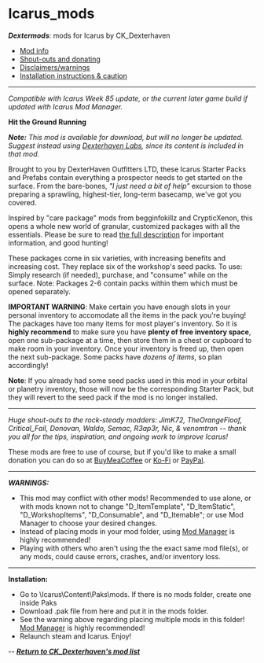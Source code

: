 # Icarus_mods
*__Dextermods__*: mods for Icarus by CK_Dexterhaven

- [Mod info](#mod)
- [Shout-outs and donating](#shouts)
- [Disclaimers/warnings](#warnings)
- [Installation instructions & caution](#install)

---

*Compatible with Icarus Week 85 update, or the current later game build if updated with Icarus Mod Manager.*

<a name="mod">__Hit the Ground Running__</a>

*__Note:__ This mod is available for download, but will no longer be updated. Suggest instead using [Dexterhaven Labs](https://bit.ly/CKDlabs), since its content is included in that mod.*

Brought to you by DexterHaven Outfitters LTD, these Icarus Starter Packs and Prefabs contain everything a prospector needs to get started on the surface. From the bare-bones, *"I just need a bit of help"* excursion to those preparing a sprawling, highest-tier, long-term basecamp, we've got you covered.

Inspired by "care package" mods from begginfokillz and CrypticXenon, this opens a whole new world of granular, customized packages with all the essentials. Please be sure to read [the full description](https://github.com/ckdextergames/Icarus_mods/blob/HTGR/DETAILS.md) for important information, and good hunting!

These packages come in six varieties, with increasing benefits and increasing cost. They replace six of the workshop's seed packs. To use: Simply research (if needed), purchase, and "consume" while on the surface. Note: Packages 2-6 contain packs within them which must be opened separately.

**IMPORTANT WARNING**: Make certain you have enough slots in your personal inventory to accomodate all the items in the pack you're buying! The packages have too many items for most player's inventory. So it is **highly recommend** to make sure you have **plenty of free inventory space**, open one sub-package at a time, then store them in a chest or cupboard to make room in your inventory. Once your inventory is freed up, then open the next sub-package. Some packs have *dozens of items*, so plan accordingly!

**Note**: If you already had some seed packs used in this mod in your orbital or planetry inventory, those will now be the corresponding Starter Pack, but they will revert to the seed pack if the mod is no longer installed.

---

<a name="shouts">*Huge shout-outs</a> to the rock-steady modders: JimK72, TheOrangeFloof, Critical_Fail, Donovan, Waldo, Semac, R3ap3r, Nic, & venomtron -- thank you all for the tips, inspiration, and ongoing work to improve Icarus!*

These mods are free to use of course, but if you'd like to make a small donation you can do so at [BuyMeaCoffee](https://www.buymeacoffee.com/ckdexterhaven) or [Ko-Fi](https://ko-fi.com/ckdexterhaven) or [PayPal](https://paypal.me/ckdexterhavengames).

---

<a name="warnings">*__WARNINGS:__*</a>

* This mod may conflict with other mods! Recommended to use alone, or with mods known not to change "D_ItemTemplate", "D_ItemStatic", "D_WorkshopItems", "D_Consumable", and "D_Itemable"; or use Mod Manager to choose your desired changes.
* Instead of placing mods in your mod folder, using [Mod Manager](https://github.com/Jimk72/Icarus_Software) is highly recommended!
* Playing with others who aren't using the the exact same mod file(s), or any mods, could cause errors, crashes, and/or inventory loss.

---

<a name="install">__Installation:__</a>

* Go to \Icarus\Content\Paks\mods. If there is no mods folder, create one inside Paks
* Download .pak file from here and put it in the mods folder.
* See the warning above regarding placing multiple mods in this folder! [Mod Manager](https://github.com/Jimk72/Icarus_Software) is highly recommended! 
* Relaunch steam and Icarus. Enjoy!

-- [*__Return to CK_Dexterhaven's mod list__*](https://github.com/ckdextergames/Icarus_mods)